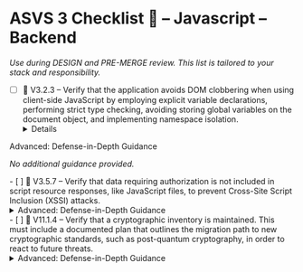 # ASVS 3 Checklist 🔴 – Javascript – Backend

_Use during DESIGN and PRE-MERGE review. This list is tailored to your stack and responsibility._

- [ ] 🔴 V3.2.3 – Verify that the application avoids DOM clobbering when using client-side JavaScript by employing explicit variable declarations, performing strict type checking, avoiding storing global variables on the document object, and implementing namespace isolation.
  <details>
<summary>Advanced: Defense-in-Depth Guidance</summary>

_No additional guidance provided._

</details>
- [ ] 🔴 V3.5.7 – Verify that data requiring authorization is not included in script resource responses, like JavaScript files, to prevent Cross-Site Script Inclusion (XSSI) attacks.
  <details>
<summary>Advanced: Defense-in-Depth Guidance</summary>

_No additional guidance provided._

</details>
- [ ] 🔴 V11.1.4 – Verify that a cryptographic inventory is maintained. This must include a documented plan that outlines the migration path to new cryptographic standards, such as post-quantum cryptography, in order to react to future threats.
  <details>
<summary>Advanced: Defense-in-Depth Guidance</summary>

_No additional guidance provided._

</details>
